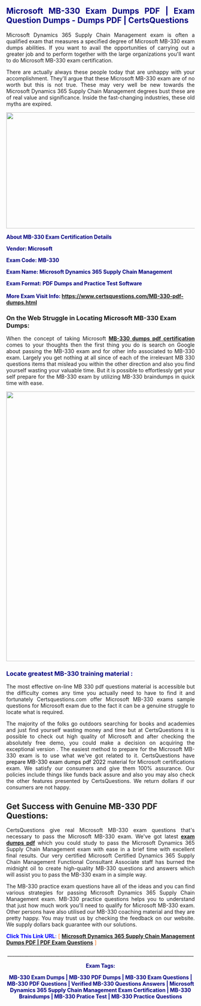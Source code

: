 <h2 style="text-align: justify;"><span style="color: #000080;">Microsoft MB-330 Exam Dumps PDF | Exam Question Dumps - Dumps PDF | CertsQuestions</span></h2>
<p style="text-align: justify;">Microsoft Dynamics 365 Supply Chain Management exam is often a qualified exam that measures a specified degree of Microsoft  MB-330 exam dumps abilities. If you want to avail the opportunities of carrying out a greater job and to perform together with the large organizations you'll want to do Microsoft MB-330 exam certification.</p>
<p style="text-align: justify;">There are actually always these people today that are unhappy with your accomplishment. They'll argue that these Microsoft  MB-330 exam are of no worth but this is not true. These may very well be new towards the Microsoft Dynamics 365 Supply Chain Management degrees bust these are of real value and significance. Inside the fast-changing industries, these old myths are expired.</p>
<p><img style="display: block; margin-left: auto; margin-right: auto;" src="https://i.imgur.com/eaP4ae9.png" width="840" height="310" /></p>
<p><span style="color: #000080;"><strong>About MB-330 Exam Certification Details</strong></span></p>
<p><span style="color: #000080;"><strong>Vendor: Microsoft<br /></strong></span></p>
<p><span style="color: #000080;"><strong>Exam Code: MB-330</strong></span></p>
<p><span style="color: #000080;"><strong>Exam Name: Microsoft Dynamics 365 Supply Chain Management</strong></span></p>
<p><span style="color: #000080;"><strong>Exam Format: PDF Dumps and Practice Test Software<br /><br />More Exam Visit Info: <span style="color: #ff6600;"><a href="https://www.certsquestions.com/MB-330-pdf-dumps.html">https://www.certsquestions.com/MB-330-pdf-dumps.html</a></span></strong></span></p>
<h3>On the Web Struggle in Locating Microsoft MB-330 Exam Dumps:</h3>
<p style="text-align: justify;">When the concept of taking Microsoft <a href="https://www.certsquestions.com/MB-330-pdf-dumps.html"><strong> MB-330 dumps pdf certification</strong></a> comes to your thoughts then the first thing you do is search on Google about passing the MB-330 exam and for other info associated to MB-330 exam. Largely you get nothing at all since of each of the irrelevant MB 330 questions items that mislead you within the other direction and also you find yourself wasting your valuable time. But it is possible to effortlessly get your self prepare for the MB-330 exam by utilizing MB-330 braindumps in quick time with ease.</p>
<p><a href="https://www.certsquestions.com/MB-330-pdf-dumps.html"><img style="display: block; margin-left: auto; margin-right: auto;" src="https://i.imgur.com/pxhoKQ2.png" width="720" /></a></p>
<h3><span style="color: #000080;">Locate greatest  MB-330 training material :</span></h3>
<p style="text-align: justify;">The most effective on-line MB 330 pdf questions material is accessible but the difficulty comes any time you actually need to have to find it and fortunately Certsquestions.com offer Microsoft MB-330 exams sample questions for Microsoft  exam due to the fact it can be a genuine struggle to locate what is required.</p>
<p style="text-align: justify;">The majority of the folks go outdoors searching for books and academies and just find yourself wasting money and time but at CertsQuestions it is possible to check out high quality of Microsoft  and after checking the absolutely free demo, you could make a decision on acquiring the exceptional version . The easiest method to prepare for the Microsoft MB-330 exam is to use what we've got related to it. CertsQuestions have <span style="color: #000000;">prepare MB-330 exam dumps pdf 2022</span> material for Microsoft certifications exam. We satisfy our consumers and give them 100% assurance. Our policies include things like funds back assure and also you may also check the other features presented by CertsQuestions. We return dollars if our consumers are not happy.</p>
<h2>Get Success with Genuine MB-330 PDF Questions:</h2>
<p style="text-align: justify;">CertsQuestions give real Microsoft MB-330 exam questions that's necessary to pass the Microsoft  MB-330 exam. We've got latest<strong>&nbsp;<a href="https://www.certsquestions.com/">exam dumps pdf</a></strong>&nbsp;which you could study to pass the Microsoft Dynamics 365 Supply Chain Management exam with ease in a brief time with excellent final results. Our very certified Microsoft Certified Dynamics 365 Supply Chain Management Functional Consultant Associate staff has burned the midnight oil to create high-quality MB-330 questions and answers which will assist you to pass the MB-330 exam in a simple way.</p>
<p style="text-align: justify;">The MB-330 practice exam questions have all of the ideas and you can find various strategies for passing Microsoft Dynamics 365 Supply Chain Management exam. MB-330 practice questions helps you to understand that just how much work you'll need to qualify for Microsoft  MB-330 exam. Other persons have also utilised our MB-330 coaching material and they are pretty happy. You may trust us by checking the feedback on our website. We supply dollars back guarantee with our solutions.</p>
<p style="text-align: justify;"><span style="color: #0000ff;"><strong>Click This Link URL</strong>:</span> <span style="color: #ff6600;">[ <strong><a href="https://www.certsquestions.com/microsoft-certified-dynamics-365-supply-chain-management-functional-consultant-associate-certification.html">Microsoft Dynamics 365 Supply Chain Management Dumps PDF | PDF Exam Questions</a></strong> ]</span></p>
<p style="text-align: center;">______________________________________________________________________________</p>
<p style="text-align: center;"><span style="color: #000080;"><strong>Exam Tags:</strong></span></p>
<p style="text-align: center;"><span style="color: #000080;"><strong>MB-330 Exam Dumps | MB-330 PDF Dumps | MB-330 Exam Questions | MB-330 PDF Questions | Verified MB-330 Questions Answers | Microsoft Dynamics 365 Supply Chain Management Exam Certification | MB-330 Braindumps | MB-330 Pratice Test | MB-330 Practice Questions</strong></span></p>
